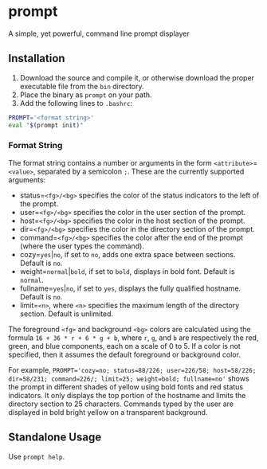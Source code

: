 # prompt
A simple, yet powerful, command line prompt displayer

## Installation ##

1. Download the source and compile it, or otherwise download the proper executable file from the `bin` directory.
2. Place the binary as `prompt` on your path.
3. Add the following lines to `.bashrc`:

``` bash
PROMPT='<format string>'
eval "$(prompt init)"
```

### Format String ###

The format string contains a number or arguments in the form `<attribute>`=`<value>`, separated by a semicolon `;`. These are the currently supported arguments:

* status=`<fg>/<bg>` specifies the color of the status indicators to the left of the prompt.
* user=`<fg>/<bg>` specifies the color in the user section of the prompt.
* host=`<fg>/<bg>` specifies the color in the host section of the prompt.
* dir=`<fg>/<bg>` specifies the color in the directory section of the prompt.
* command=`<fg>/<bg>` specifies the color after the end of the prompt (where the user types the command).
* cozy=`yes`|`no`, if set to `no`, adds one extra space between sections. Default is `no`.
* weight=`normal`|`bold`, if set to `bold`, displays in bold font. Default is `normal`.
* fullname=`yes`|`no`, if set to `yes`, displays the fully qualified hostname. Default is `no`.
* limit=`<n>`, where `<n>` specifies the maximum length of the directory section. Default is unlimited.

The foreground `<fg>` and background `<bg>` colors are calculated using the formula `16 + 36 * r + 6 * g + b`, where `r`, `g`, and `b` are respectively the red, green, and blue components, each on a scale of 0 to 5. If a color is not specified, then it assumes the default foreground or background color.

For example, `PROMPT='cozy=no; status=88/226; user=226/58; host=58/226; dir=58/231; command=226/; limit=25; weight=bold; fullname=no'` shows the prompt in different shades of yellow using bold fonts and red status indicators. It only displays the top portion of the hostname and limits the directory section to 25 characters. Commands typed by the user are displayed in bold bright yellow on a transparent background.

## Standalone Usage ##

Use `prompt help`.
